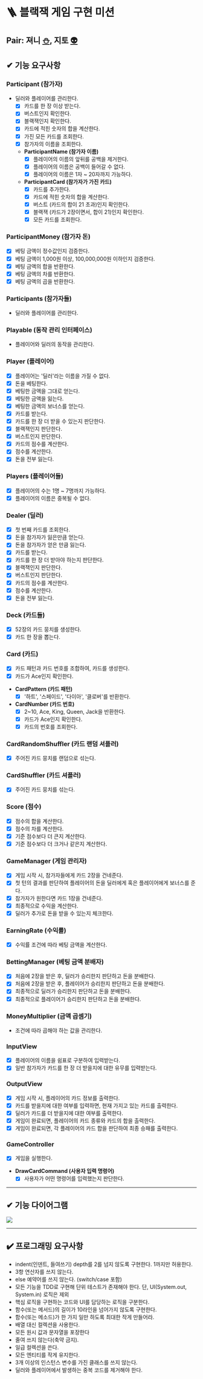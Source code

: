 # 🪜 블랙잭 게임 구현 미션

## Pair: 져니 [⛄️](http://github.com/cl8d), 지토 [👽](https://github.com/apptie)

## ✔ 기능 요구사항

### Participant (참가자)

- 딜러와 플레이어를 관리한다.
    - [x] 카드를 한 장 이상 받는다.
    - [x] 버스트인지 확인한다.
    - [x] 블랙잭인지 확인한다.
    - [x] 카드에 적힌 숫자의 합을 계산한다.
    - [x] 가진 모든 카드를 조회한다.
    - [x] 참가자의 이름을 조회한다.
    - **ParticipantName (참가자 이름)**
        - [x] 플레이어의 이름의 앞뒤를 공백을 제거한다.
        - [x] 플레이어의 이름은 공백이 들어갈 수 없다.
        - [x] 플레이어의 이름은 1자 ~ 20자까지 가능하다.
    - **ParticipantCard (참가자가 가진 카드)**
        - [x] 카드를 추가한다.
        - [x] 카드에 적힌 숫자의 합을 계산한다.
        - [x] 버스트 (카드의 합이 21 초과)인지 확인한다.
        - [x] 블랙잭 (카드가 2장이면서, 합이 21)인지 확인한다.
        - [x] 모든 카드를 조회한다.

### ParticipantMoney (참가자 돈)

- [x] 베팅 금액이 정수값인지 검증한다.
- [x] 베팅 금액이 1,000원 이상, 100,000,000원 이하인지 검증한다.
- [x] 베팅 금액의 합을 반환한다.
- [x] 베팅 금액의 차를 반환한다.
- [x] 베팅 금액의 곱을 반환한다.

### Participants (참가자들)

- 딜러와 플레이어를 관리한다.

### Playable (동작 관리 인터페이스)

- 플레이어와 딜러의 동작을 관리한다.

### Player (플레이어)

- [x] 플레이어는 '딜러'라는 이름을 가질 수 없다.
- [x] 돈을 베팅한다.
- [x] 베팅한 금액을 그대로 얻는다.
- [x] 베팅한 금액을 잃는다.
- [x] 베팅한 금액의 보너스를 얻는다.
- [x] 카드를 받는다.
- [x] 카드를 한 장 더 받을 수 있는지 판단한다.
- [x] 블랙잭인지 판단한다.
- [x] 버스트인지 판단한다.
- [x] 카드의 점수를 계산한다.
- [x] 점수를 계산한다.
- [x] 돈을 전부 잃는다.

### Players (플레이어들)

- [x] 플레이어의 수는 1명 ~ 7명까지 가능하다.
- [x] 플레이어의 이름은 중복될 수 없다.

### Dealer (딜러)

- [x] 첫 번째 카드를 조회한다.
- [x] 돈을 참가자가 잃은만큼 얻는다.
- [x] 돈을 참가자가 얻은 만큼 잃는다.
- [x] 카드를 받는다.
- [x] 카드를 한 장 더 받아야 하는지 판단한다.
- [x] 블랙잭인지 판단한다.
- [x] 버스트인지 판단한다.
- [x] 카드의 점수를 계산한다.
- [x] 점수를 계산한다.
- [x] 돈을 전부 잃는다.

### Deck (카드들)

- [x] 52장의 카드 뭉치를 생성한다.
- [x] 카드 한 장을 뽑는다.

### Card (카드)

- [x] 카드 패턴과 카드 번호를 조합하여, 카드를 생성한다.
- [x] 카드가 Ace인지 확인한다.
- **CardPattern (카드 패턴)**
    - [x] '하트', '스페이드', '다이아', '클로버'를 반환한다.
- **CardNumber (카드 번호)**
    - [x] 2~10, Ace, King, Queen, Jack을 반환한다.
    - [x] 카드가 Ace인지 확인한다.
    - [x] 카드의 번호를 조회한다.

### CardRandomShuffler (카드 랜덤 셔플러)

- [x] 주어진 카드 뭉치를 랜덤으로 섞는다.

### CardShuffler (카드 셔플러)

- [x] 주어진 카드 뭉치를 섞는다.

### Score (점수)

- [x] 점수의 합을 계산한다.
- [x] 점수의 차를 계산한다.
- [x] 기준 점수보다 더 큰지 계산한다.
- [x] 기준 점수보다 더 크거나 같은지 계산한다.

### GameManager (게임 관리자)

- [x] 게임 시작 시, 참가자들에게 카드 2장을 건네준다.
- [x] 첫 턴의 결과를 판단하여 플레이어의 돈을 딜러에게 혹은 플레이어에게 보너스를 준다.
- [x] 참가자가 원한다면 카드 1장을 건네준다.
- [x] 최종적으로 수익을 계산한다.
- [x] 딜러가 추가로 돈을 받을 수 있는지 체크한다.

### EarningRate (수익률)

- [x] 수익률 조건에 따라 베팅 금액을 계산한다.

### BettingManager (베팅 금액 분배자)

- [x] 처음에 2장을 받은 후, 딜러가 승리한지 판단하고 돈을 분배한다.
- [x] 처음에 2장을 받은 후, 플레이어가 승리한지 판단하고 돈을 분배한다.
- [x] 최종적으로 딜러가 승리한지 판단하고 돈을 분배한다.
- [x] 최종적으로 플레이어가 승리한지 판단하고 돈을 분배한다.

### MoneyMultiplier (금액 곱셈기)

- 조건에 따라 곱해야 하는 값을 관리한다.

### InputView

- [x] 플레이어의 이름을 쉼표로 구분하여 입력받는다.
- [x] 일반 참가자가 카드를 한 장 더 받을지에 대한 유무를 입력받는다.

### OutputView

- [x] 게임 시작 시, 플레이어의 카드 정보를 출력한다.
- [x] 카드를 받을지에 대한 여부를 입력하면, 현재 가지고 있는 카드를 출력한다.
- [x] 딜러가 카드를 더 받을지에 대한 여부를 출력한다.
- [x] 게임이 완료되면, 플레이어의 카드 종류와 카드의 합을 출력한다.
- [x] 게임이 완료되면, 각 플레이어의 카드 합을 판단하여 최종 승패를 출력한다.

### GameController

- [x] 게임을 실행한다.
- **DrawCardCommand (사용자 입력 명령어)**
    - [x] 사용자가 어떤 명령어를 입력했는지 판단한다.

---

## ✔ 기능 다이어그램

![](/src/main/resources/blackjack-diagram.png)

---

## ✔️ 프로그래밍 요구사항

- indent(인덴트, 들여쓰기) depth를 2를 넘지 않도록 구현한다. 1까지만 허용한다.
- 3항 연산자를 쓰지 않는다.
- else 예약어를 쓰지 않는다. (switch/case 포함)
- 모든 기능을 TDD로 구현해 단위 테스트가 존재해야 한다. 단, UI(System.out, System.in) 로직은 제외
- 핵심 로직을 구현하는 코드와 UI를 담당하는 로직을 구분한다.
- 함수(또는 메서드)의 길이가 10라인을 넘어가지 않도록 구현한다.
- 함수(또는 메소드)가 한 가지 일만 하도록 최대한 작게 만들어라.
- 배열 대신 컬렉션을 사용한다.
- 모든 원시 값과 문자열을 포장한다
- 줄여 쓰지 않는다(축약 금지).
- 일급 컬렉션을 쓴다.
- 모든 엔티티를 작게 유지한다.
- 3개 이상의 인스턴스 변수를 가진 클래스를 쓰지 않는다.
- 딜러와 플레이어에서 발생하는 중복 코드를 제거해야 한다.

